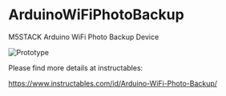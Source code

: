 # ArduinoWiFiPhotoBackup
M5STACK Arduino WiFi Photo Backup Device

![Prototype](https://www.instructables.com/files/deriv/FQ1/4ANP/JDYUUX51/FQ14ANPJDYUUX51.RECTANGLE1.jpg)

Please find more details at instructables:

https://www.instructables.com/id/Arduino-WiFi-Photo-Backup/
